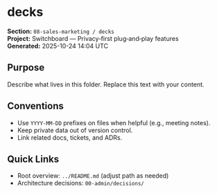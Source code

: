 # decks

**Section:** `08-sales-marketing / decks`  
**Project:** Switchboard — Privacy‑first plug‑and‑play features  
**Generated:** 2025-10-24 14:04 UTC

## Purpose
Describe what lives in this folder. Replace this text with your content.

## Conventions
- Use `YYYY-MM-DD` prefixes on files when helpful (e.g., meeting notes).
- Keep private data out of version control.
- Link related docs, tickets, and ADRs.

## Quick Links
- Root overview: `../README.md` (adjust path as needed)
- Architecture decisions: `00-admin/decisions/`
